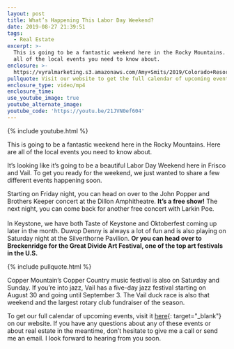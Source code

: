```yaml
---
layout: post
title: What’s Happening This Labor Day Weekend?
date: 2019-08-27 21:39:51
tags:
  - Real Estate
excerpt: >-
  This is going to be a fantastic weekend here in the Rocky Mountains. Here are
  all of the local events you need to know about.
enclosure: >-
  https://vyralmarketing.s3.amazonaws.com/Amy+Smits/2019/Colorado+Resorts+Real+Estate+Agent-+Labor+Day+Events.mp4
pullquote: Visit our website to get the full calendar of upcoming events.
enclosure_type: video/mp4
enclosure_time:
use_youtube_image: true
youtube_alternate_image:
youtube_code: 'https://youtu.be/21JVN0ef604'
---
```


{% include youtube.html %}

This is going to be a fantastic weekend here in the Rocky Mountains. Here are all of the local events you need to know about.

It’s looking like it’s going to be a beautiful Labor Day Weekend here in Frisco and Vail. To get you ready for the weekend, we just wanted to share a few different events happening soon.

Starting on Friday night, you can head on over to the John Popper and Brothers Keeper concert at the Dillon Amphitheatre. **It’s a free show\!** The next night, you can come back for another free concert with Larkin Poe.<br>&nbsp;<br>In Keystone, we have both Taste of Keystone and Oktoberfest coming up later in the month. Duwop Denny is always a lot of fun and is also playing on Saturday night at the Silverthorne Pavilion. **Or you can head over to Breckenridge for the Great Divide Art Festival, one of the top art festivals in the U.S.**

{% include pullquote.html %}

Copper Mountain’s Copper Country music festival is also on Saturday and Sunday. If you’re into jazz, Vail has a five-day jazz festival starting on August 30 and going until September 3. The Vail duck race is also that weekend and the largest rotary club fundraiser of the season.

To get our full calendar of upcoming events, visit it [here](https://www.thesmitsteam.com/event-calendar/){: target="_blank"} on our website. If you have any questions about any of these events or about real estate in the meantime, don’t hesitate to give me a call or send me an email. I look forward to hearing from you soon.